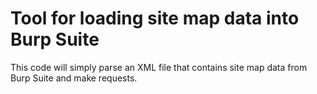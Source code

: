 # Tool for loading site map data into Burp Suite

This code will simply parse an XML file that contains site map data from Burp Suite and make requests.
